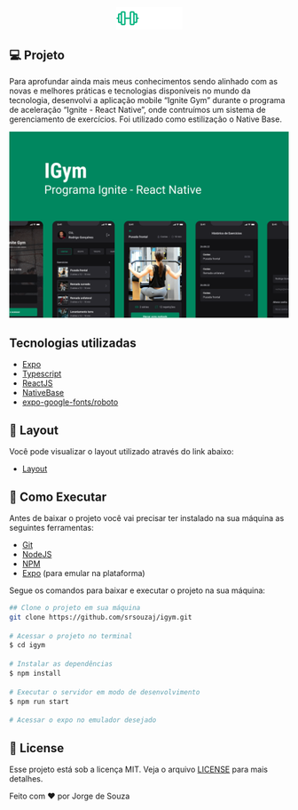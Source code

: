 <p align="center">
  <img alt="Ignite Gym" src=".github/logo.png" />
</p>

## **💻** Projeto

Para aprofundar ainda mais meus conhecimentos sendo alinhado com as novas e melhores práticas e tecnologias disponíveis no mundo da tecnologia, desenvolvi a aplicação mobile “Ignite Gym” durante o programa de aceleração “Ignite - React Native”, onde contruímos um sistema de gerenciamento de exercícios. Foi utilizado como estilização o Native Base.

<p align="center">
  <img alt="Background do Ignite Gym" src=".github/background.png" />
</p>

## Tecnologias utilizadas

- [Expo](https://expo.dev/)
- [Typescript](https://www.typescriptlang.org/)
- [ReactJS](https://pt-br.reactjs.org/)
- [NativeBase](https://nativebase.io/)
- [expo-google-fonts/roboto](https://www.npmjs.com/package/@expo-google-fonts/roboto)

## **🔖 Layout**

Você pode visualizar o layout utilizado através do link abaixo:

- [Layout](https://www.figma.com/file/038qBGd45OFi1bY9lGfSDH/Ignite-Gym-Community?is-community-duplicate=1&fuid=)

## **🚀** Como Executar

Antes de baixar o projeto você vai precisar ter instalado na sua máquina as seguintes ferramentas:

- [Git](https://git-scm.com/)
- [NodeJS](https://nodejs.org/en/)
- [NPM](https://www.npmjs.com/)
- [Expo](https://expo.dev/) (para emular na plataforma)

Segue os comandos para baixar e executar o projeto na sua máquina:

```bash
## Clone o projeto em sua máquina
git clone https://github.com/srsouzaj/igym.git

# Acessar o projeto no terminal
$ cd igym

# Instalar as dependências
$ npm install

# Executar o servidor em modo de desenvolvimento
$ npm run start

# Acessar o expo no emulador desejado
```

## 📝 License

Esse projeto está sob a licença MIT. Veja o arquivo [LICENSE](https://github.com/srsouzaj/06-ignite-call/blob/master/LICENSE.md) para mais detalhes.

Feito com ❤️ por Jorge de Souza
